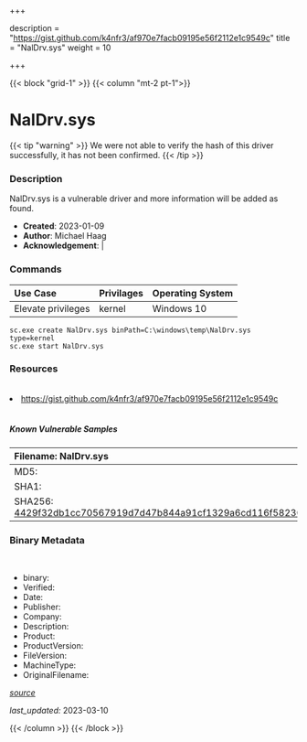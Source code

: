 +++

description = "https://gist.github.com/k4nfr3/af970e7facb09195e56f2112e1c9549c"
title = "NalDrv.sys"
weight = 10

+++


{{< block "grid-1" >}}
{{< column "mt-2 pt-1">}}




# NalDrv.sys 


{{< tip "warning" >}}
We were not able to verify the hash of this driver successfully, it has not been confirmed.
{{< /tip >}}




### Description


NalDrv.sys is a vulnerable driver and more information will be added as found.


- **Created**: 2023-01-09
- **Author**: Michael Haag
- **Acknowledgement**:  | [](https://twitter.com/)

### Commands

| Use Case | Privilages | Operating System | 
|:---- | ---- | ---- |
| Elevate privileges | kernel | Windows 10 |

```
sc.exe create NalDrv.sys binPath=C:\windows\temp\NalDrv.sys type=kernel
sc.exe start NalDrv.sys
```

### Resources
<br>


<li><a href=" https://gist.github.com/k4nfr3/af970e7facb09195e56f2112e1c9549c"> https://gist.github.com/k4nfr3/af970e7facb09195e56f2112e1c9549c</a></li>


<br>


##### Known Vulnerable Samples

| Filename: NalDrv.sys |
|:---- |
|MD5: <a href="https://www.virustotal.com/gui/file/{&#39;Filename&#39;: &#39;NalDrv.sys&#39;, &#39;MD5&#39;: &#39;&#39;, &#39;SHA1&#39;: &#39;&#39;, &#39;SHA256&#39;: &#39;4429f32db1cc70567919d7d47b844a91cf1329a6cd116f582305f3b7b60cd60b&#39;}"></a>|
|SHA1: <a href="https://www.virustotal.com/gui/file/{&#39;Filename&#39;: &#39;NalDrv.sys&#39;, &#39;MD5&#39;: &#39;&#39;, &#39;SHA1&#39;: &#39;&#39;, &#39;SHA256&#39;: &#39;4429f32db1cc70567919d7d47b844a91cf1329a6cd116f582305f3b7b60cd60b&#39;}"></a>|
|SHA256: <a href="https://www.virustotal.com/gui/file/{&#39;Filename&#39;: &#39;NalDrv.sys&#39;, &#39;MD5&#39;: &#39;&#39;, &#39;SHA1&#39;: &#39;&#39;, &#39;SHA256&#39;: &#39;4429f32db1cc70567919d7d47b844a91cf1329a6cd116f582305f3b7b60cd60b&#39;}">4429f32db1cc70567919d7d47b844a91cf1329a6cd116f582305f3b7b60cd60b</a>|




### Binary Metadata
<br>

- binary: 
- Verified: 
- Date: 
- Publisher: 
- Company: 
- Description: 
- Product: 
- ProductVersion: 
- FileVersion: 
- MachineType: 
- OriginalFilename: 

[*source*](https://github.com/magicsword-io/LOLDrivers/tree/main/yaml/naldrv.sys.yml)

*last_updated:* 2023-03-10


{{< /column >}}
{{< /block >}}

